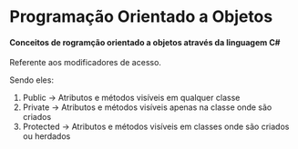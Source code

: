 # Programação Orientado a Objetos

#### Conceitos de rogramção orientado a objetos através da linguagem C#

<p>Referente aos modificadores de acesso.</p>

Sendo eles:

1. Public -> Atributos e métodos visíveis em qualquer classe 
2. Private -> Atributos e métodos visíveis apenas na classe onde são criados
1. Protected -> Atributos e métodos visíveis em classes onde são criados ou herdados